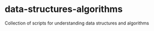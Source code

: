 # data-structures-algorithms
Collection of scripts for understanding data structures and algorithms
